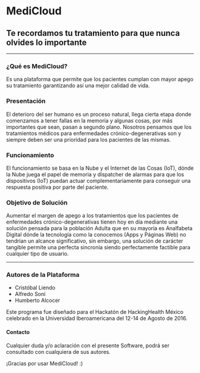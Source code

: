 # MediCloud
## Te recordamos tu tratamiento para que nunca olvides lo importante

--------------------
### ¿Qué es MediCloud?
Es una plataforma que permite que los pacientes cumplan con mayor apego su tratamiento garantizando así una mejor calidad de vida.

### Presentación
El deterioro del ser humano es un proceso natural, llega cierta etapa donde comenzamos a tener fallas en la memoria y algunas cosas, por más importantes que sean, pasan a segundo plano. Nosotros pensamos que los tratamientos médicos para enfermedades crónico-degenerativas son y siempre deben ser una prioridad para los pacientes de las mismas. 

### Funcionamiento
El funcionamiento se basa en la Nube y el Internet de las Cosas (IoT), dónde la Nube juega el papel de memoria y dispatcher de alarmas para que los dispositivos (IoT) puedan actuar complementariamente para conseguir una respuesta positiva por parte del paciente.

### Objetivo de Solución
Aumentar el margen de apego a los tratamientos que los pacientes de enfermedades crónico-degenerativas tienen hoy en día mediante una solución pensada para la población Adulta que en su mayoría es Analfabeta Digital dónde la tecnología como la conocemos (Apps y Páginas Web) no tendrían un alcance significativo, sin embargo, una solución de carácter tangible permite una perfecta sincronía siendo perfectamente factible para cualquier tipo de usuario.

--------------

### Autores de la Plataforma
* Cristóbal Liendo
* Alfredo Soní
* Humberto Alcocer

Este programa fue diseñado para el Hackatón de HackingHealth México celebrado en la Universidad Iberoamericana del 12-14 de Agosto de 2016.

#### Contacto
Cualquier duda y/o aclaración con el presente Software, podrá ser consultado con cualquiera de sus autores.

¡Gracias por usar MediCloud!
:)